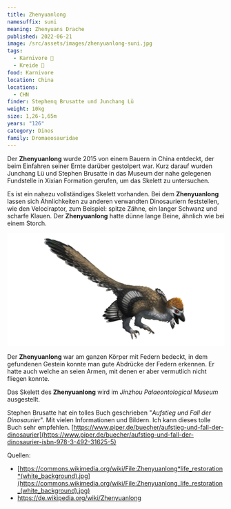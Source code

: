 ```yaml
---
title: Zhenyuanlong
namesuffix: suni
meaning: Zhenyuans Drache
published: 2022-06-21
image: /src/assets/images/zhenyuanlong-suni.jpg
tags:
  - Karnivore 🥩
  - Kreide 🦴
food: Karnivore
location: China
locations:
  - CHN
finder: Stephenq Brusatte und Junchang Lü
weight: 10kg
size: 1,26-1,65m
years: "126"
category: Dinos
family: Dromaeosauridae
---
```

Der **Zhenyuanlong** wurde 2015 von einem Bauern in China entdeckt, der beim Einfahren seiner Ernte darüber gestolpert war. Kurz darauf wurden Junchang Lü und Stephen Brusatte in das Museum der nahe gelegenen Fundstelle in Xixian Formation gerufen, um das Skelett zu untersuchen.

Es ist ein nahezu vollständiges Skelett vorhanden. Bei dem **Zhenyuanlong** lassen sich Ähnlichkeiten zu anderen verwandten Dinosauriern feststellen, wie den Velociraptor, zum Beispiel: spitze Zähne, ein langer Schwanz und scharfe Klauen. Der **Zhenyuanlong** hatte dünne lange Beine, ähnlich wie bei einem Storch.

![Zhenyuanlong Skelett](/src/assets/images/zhenyuanlong-suni.jpg)

Der **Zhenyuanlong** war am ganzen Körper mit Federn bedeckt, in dem gefundenen Gestein konnte man gute Abdrücke der Federn erkennen. Er hatte auch welche an seien Armen, mit denen er aber vermutlich nicht fliegen konnte.

Das Skelett des **Zhenyuanlong** wird im *Jinzhou Palaeontological Museum* ausgestellt.

Stephen Brusatte hat ein tolles Buch geschrieben "*Aufstieg und Fall der Dinosaurier*". Mit vielen Informationen und Bildern. Ich kann dieses tolle Buch sehr empfehlen.
[https://www.piper.de/buecher/aufstieg-und-fall-der-dinosaurier](https://www.piper.de/buecher/aufstieg-und-fall-der-dinosaurier-isbn-978-3-492-31625-5)

Quellen:

* [https://commons.wikimedia.org/wiki/File:Zhenyuanlong*life_restoration*(white_background).jpg](https://commons.wikimedia.org/wiki/File:Zhenyuanlong_life_restoration_(white_background).jpg)
* <https://de.wikipedia.org/wiki/Zhenyuanlong>
